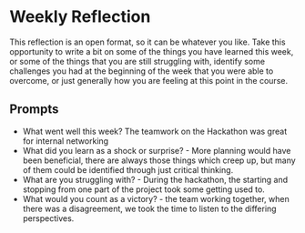 # Weekly Reflection
This reflection is an open format, so it can be whatever you like. Take this opportunity to write a bit on some of the things you have learned this week, or some of the things that you are still struggling with, identify some challenges you had at the beginning of the week that you were able to overcome, or just generally how you are feeling at this point in the course.

## Prompts
- What went well this week? The teamwork on the Hackathon was great for internal networking
- What did you learn as a shock or surprise? - More planning would have been beneficial, there are always those things which creep up, but many of them could be identified through just critical thinking.
- What are you struggling with?  - During the hackathon, the starting and stopping from one part of the project took some getting used to.
- What would you count as a victory? - the team working together, when there was a disagreement, we took the time to listen to the differing perspectives.
